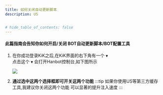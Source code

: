 ```yaml
---
title: 如何关闭自动更新脚本
description: US


# hide_table_of_contents: false
---
```


#### 此篇指南会告知你如何开启/关闭 BOT自动更新脚本/BOT配置工具
1. 在你成功登录KiK之后,在KiK界面的右下角有一个 `▼`  
     点击这个 `▼` 会打开Hanbot控制台,如下图所示   

     ![](https://cdn.jsdelivr.net/gh/WIzisCool/PicGo_Res@master/img/auto.png)

2. **通过选中这两个选择框即可开关这两个功能**
    :::tip
    如果你使用US等第三方缓存工具,我建议你关闭这两个功能
    可以显著的提升注入速度
    :::


